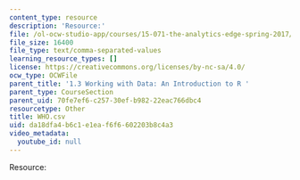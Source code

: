 ```yaml
---
content_type: resource
description: 'Resource:'
file: /ol-ocw-studio-app/courses/15-071-the-analytics-edge-spring-2017/da18dfa4b6c1e1eaf6f6602203b8c4a3_WHO.csv
file_size: 16400
file_type: text/comma-separated-values
learning_resource_types: []
license: https://creativecommons.org/licenses/by-nc-sa/4.0/
ocw_type: OCWFile
parent_title: '1.3 Working with Data: An Introduction to R '
parent_type: CourseSection
parent_uid: 70fe7ef6-c257-30ef-b982-22eac766dbc4
resourcetype: Other
title: WHO.csv
uid: da18dfa4-b6c1-e1ea-f6f6-602203b8c4a3
video_metadata:
  youtube_id: null
---
```

Resource: